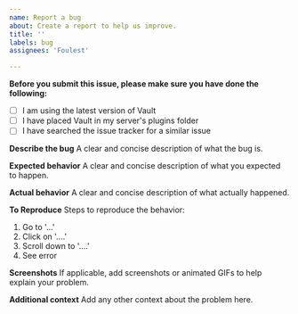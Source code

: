 ```yaml
---
name: Report a bug
about: Create a report to help us improve.
title: ''
labels: bug
assignees: 'Foulest'

---
```


**Before you submit this issue, please make sure you have done the following:**

- [ ] I am using the latest version of Vault
- [ ] I have placed Vault in my server's plugins folder
- [ ] I have searched the issue tracker for a similar issue

**Describe the bug**
A clear and concise description of what the bug is.

**Expected behavior**
A clear and concise description of what you expected to happen.

**Actual behavior**
A clear and concise description of what actually happened.

**To Reproduce**
Steps to reproduce the behavior:

1. Go to '...'
2. Click on '....'
3. Scroll down to '....'
4. See error

**Screenshots**
If applicable, add screenshots or animated GIFs to help explain your problem.

**Additional context**
Add any other context about the problem here.
